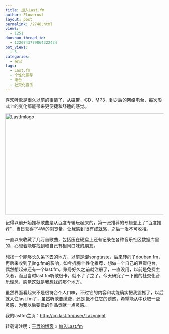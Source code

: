 ```yaml
---
title: 加入Last.fm
author: Flowerowl
layout: post
permalink: /2748.html
views:
  - 1251
duoshuo_thread_id:
  - 1220743779864322434
bot_views:
  - 5
categories:
  - 杂记
tags:
  - Last.fm
  - 个性化推荐
  - 电台
  - 社交化音乐
---
```

喜欢听歌是很久以前的事情了，从磁带，CD，MP3，到之后的网络电台，每次形式上的变化都能带来更便捷和舒适的感觉。

<img style="display: block; margin-left: auto; margin-right: auto;" title="lastfmlogo.png" src="http://lazynight.me/wp-content/uploads/2012/12/lastfmlogo.png" alt="Lastfmlogo" width="600" height="323" border="0" />

记得以前开始推荐歌曲是从百度专辑玩起来的，第一张推荐的专辑登上了"百度推荐"，当日获得了4W的浏览量，让我感到很有成就感，之后一发不可收拾。

一直以来收藏了几万首歌曲，包括压在硬盘上还有记录在各种音乐社区数据库里的，心想着能够找到和自己有相同口味的朋友。

想找一个能够长久呆下去的地方，以前是混songtaste，后来转向了douban.fm，再后来收到了jing.fm的影响，如今折腾个性化推荐，想做一个自己的豆瓣电台，偶然想起来还有一个last.fm。账号好久之前就注册了，一直没用，以前是免费主义者，而且当时last.fm听歌很卡，就不了了之了。今天研究了一下他的社交化音乐理念，感觉这就是我想找的那个地方。

虽然界面看起来不是很符合个人口味，不过它的内容和功能确实把我震撼了，以后就入住last.fm了，虽然听歌要缴费，还是抵不住它的诱惑，希望能从中获取一些灵感，为我以后要做的作品贡献一点灵感。

我的lastfm主页：http://cn.last.fm/user/Lazynight

转载请注明：[于哲的博客][1] &raquo; [加入Last.fm][2]

 [1]: http://lazynight.me
 [2]: http://lazynight.me/2748.html